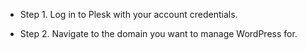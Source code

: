 * Step 1. Log in to Plesk with your account credentials.

* Step 2. Navigate to the domain you want to manage WordPress for.
